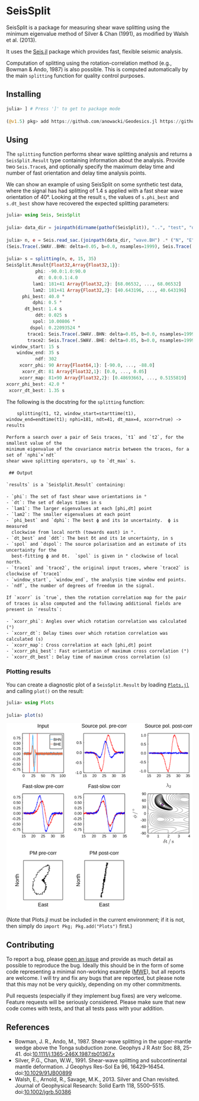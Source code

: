 # SeisSplit

SeisSplit is a package for measuring shear wave splitting using the
minimum eigenvalue method of Silver & Chan (1991), as modified by
Walsh et al. (2013).

It uses the [Seis.jl](https://github.com/anowacki/Seis.jl) package which
provides fast, flexible seismic analysis.

Computation of splitting using the rotation-correlation method
(e.g., Bowman & Ando, 1987) is also possible.  This is computed
automatically by the main `splitting` function for quality control
purposes.

## Installing

```julia
julia> ] # Press ']' to get to package mode

(@v1.5) pkg> add https://github.com/anowacki/Geodesics.jl https://github.com/anowacki/Seis.jl https://github.com/anowacki/SeisSplit.jl
```

## Using

The `splitting` function performs shear wave splitting analysis and returns a `SeisSplit.Result`
type containing information about the analysis.  Provide two `Seis.Trace`s, and
optionally specify the maximum delay time and number of fast orientation and delay
time analysis points.

We can show an example of using SeisSplit on some synthetic test data,
where the signal has had splitting of 1.4 s applied with a fast shear
wave orientation of 40°.  Looking at the result `s`, the values of `s.phi_best`
and `s.dt_best` show have recovered the expected splitting parameters:

```julia
julia> using Seis, SeisSplit

julia> data_dir = joinpath(dirname(pathof(SeisSplit)), "..", "test", "data");

julia> n, e = Seis.read_sac.(joinpath(data_dir, "wave.BH") .* ("N", "E"))
(Seis.Trace(.SWAV..BHN: delta=0.05, b=0.0, nsamples=1999), Seis.Trace(.SWAV..BHE: delta=0.05, b=0.0, nsamples=1999))

julia> s = splitting(n, e, 15, 35)
SeisSplit.Result{Float32,Array{Float32,1}}:
           phi: -90.0:1.0:90.0
            dt: 0.0:0.1:4.0
          lam1: 181×41 Array{Float32,2}: [68.06532, ..., 68.06532]
          lam2: 181×41 Array{Float32,2}: [40.643196, ..., 40.643196]
      phi_best: 40.0 °
          dphi: 0.5 °
       dt_best: 1.4 s
           ddt: 0.025 s
          spol: 10.00806 °
         dspol: 0.22093524 °
        trace1: Seis.Trace(.SWAV..BHN: delta=0.05, b=0.0, nsamples=1999)
        trace2: Seis.Trace(.SWAV..BHE: delta=0.05, b=0.0, nsamples=1999)
  window_start: 15 s
    window_end: 35 s
           ndf: 302
     xcorr_phi: 90 Array{Float64,1}: [-90.0, ..., -88.0]
      xcorr_dt: 81 Array{Float32,1}: [0.0, ..., 0.05]
     xcorr_map: 81×90 Array{Float32,2}: [0.48693663, ..., 0.5155819]
xcorr_phi_best: 42.0 °
 xcorr_dt_best: 1.35 s
```

The following is the docstring for the `splitting` function:

```
    splitting(t1, t2, window_start=starttime(t1), window_end=endtime(t1); nphi=181, ndt=41, dt_max=4, xcorr=true) -> results

Perform a search over a pair of Seis traces, `t1` and `t2`, for the smallest value of the
minimum eigenvalue of the covariance matrix between the traces, for a set of `nphi`×`ndt`
shear wave splitting operators, up to `dt_max` s.

 ## Output

`results` is a `SeisSplit.Result` containing:

- `phi`: The set of fast shear wave orientations in °
- `dt`: The set of delays times in s
- `lam1`: The larger eigenvalues at each [phi,dt] point
- `lam2`: The smaller eigenvalues at each point
- `phi_best` and `dphi`: The best ϕ and its 1σ uncertainty.  ϕ is measured
  clockwise from local north (towards east) in °.
- `dt_best` and `ddt`: The best δt and its 1σ uncertainty, in s
- `spol` and `dspol`: The source polarisation and an estimate of its uncertainty for the
  best-fitting ϕ and δt.  `spol` is given in ° clockwise of local north.
- `trace1` and `trace2`, the original input traces, where `trace2` is clockwise of `trace1`
- `window_start`, `window_end`, the analysis time window end points.
- `ndf`, the number of degrees of freedom in the signal.

If `xcorr` is `true`, then the rotation correlation map for the pair
of traces is also computed and the following additional fields are
present in `results`:

- `xcorr_phi`: Angles over which rotation correlation was calculated (°)
- `xcorr_dt`: Delay times over which rotation correlation was calculated (s)
- `xcorr_map`: Cross correlation at each [phi,dt] point
- `xcorr_phi_best`: Fast orientation of maximum cross correlation (°)
- `xcorr_dt_best`: Delay time of maximum cross correlation (s)
```

### Plotting results

You can create a diagnostic plot of a `SeisSplit.Result` by loading
[`Plots.jl`](https://github.com/JuliaPlots/Plots.jl) and calling `plot()` on the result:

```julia
julia> using Plots

julia> plot(s)
```

![Example of a SeisSplit diagnostic plot](docs/images/diagnostic_plot_example.svg)

(Note that Plots.jl must be included in the current environment; if it
is not, then simply do `import Pkg; Pkg.add("Plots")` first.)


## Contributing

To report a bug, please
[open an issue](https://github.com/anowacki/SeisSplit.jl/issues/new) and
provide as much detail as possible to reproduce the bug.  Ideally this
should be in the form of some code representing a
minimal non-working example ([MWE](https://stackoverflow.com/help/minimal-reproducible-example)), but all reports are welcome.  I will
try and fix any bugs that are reported, but please note that this may
not be very quickly, depending on my other commitments.

Pull requests (especially if they implement bug fixes) are very welcome.
Feature requests will be seriously considered.  Please make sure that
new code comes with tests, and that all tests pass with your addition.


## References

- Bowman, J. R., Ando, M., 1987. Shear-wave splitting in the
  upper-mantle wedge above the Tonga subduction zone.  Geophys J R
  Astr Soc 88, 25–41.
  doi:[10.1111/j.1365-246X.1987.tb01367.x](https://doi.org/10.1111/j.1365-246X.1987.tb01367.x)
- Silver, P.G., Chan, W.W., 1991. Shear-wave splitting and subcontinental mantle
  deformation. J Geophys Res-Sol Ea 96, 16429–16454.
  doi:[10.1029/91JB00899](https://doi.org/10.1029/91JB00899)
- Walsh, E., Arnold, R., Savage, M.K., 2013. Silver and Chan revisited.
  Journal of Geophysical Research: Solid Earth 118, 5500–5515.
  doi:[10.1002/jgrb.50386](https://doi.org/10.1002/jgrb.50386)
